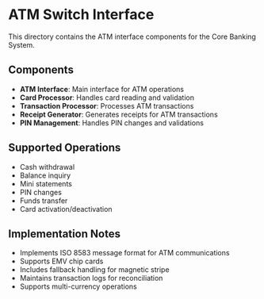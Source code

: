 # ATM Switch Interface

This directory contains the ATM interface components for the Core Banking System.

## Components

- **ATM Interface**: Main interface for ATM operations
- **Card Processor**: Handles card reading and validation
- **Transaction Processor**: Processes ATM transactions
- **Receipt Generator**: Generates receipts for ATM transactions
- **PIN Management**: Handles PIN changes and validations

## Supported Operations

- Cash withdrawal
- Balance inquiry
- Mini statements
- PIN changes
- Funds transfer
- Card activation/deactivation

## Implementation Notes

- Implements ISO 8583 message format for ATM communications
- Supports EMV chip cards
- Includes fallback handling for magnetic stripe
- Maintains transaction logs for reconciliation
- Supports multi-currency operations
